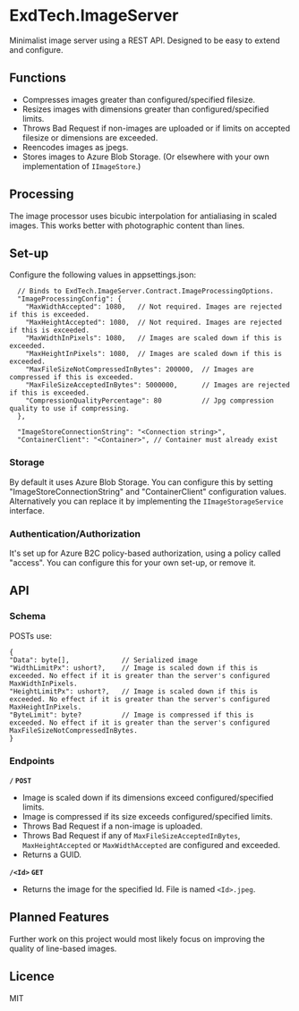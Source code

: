 # ExdTech.ImageServer
Minimalist image server using a REST API. Designed to be easy to extend and configure.

## Functions
* Compresses images greater than configured/specified filesize.
* Resizes images with dimensions greater than configured/specified limits.
* Throws Bad Request if non-images are uploaded or if limits on accepted filesize or dimensions are exceeded.
* Reencodes images as jpegs. 
* Stores images to Azure Blob Storage. (Or elsewhere with your own implementation of `IImageStore`.)

## Processing
The image processor uses bicubic interpolation for antialiasing in scaled images. This works better with photographic content than lines.

## Set-up
Configure the following values in appsettings.json:
````
  // Binds to ExdTech.ImageServer.Contract.ImageProcessingOptions.
  "ImageProcessingConfig": {
    "MaxWidthAccepted": 1080,   // Not required. Images are rejected if this is exceeded.
    "MaxHeightAccepted": 1080,  // Not required. Images are rejected if this is exceeded.
    "MaxWidthInPixels": 1080,   // Images are scaled down if this is exceeded. 
    "MaxHeightInPixels": 1080,  // Images are scaled down if this is exceeded.
    "MaxFileSizeNotCompressedInBytes": 200000,  // Images are compressed if this is exceeded.
    "MaxFileSizeAcceptedInBytes": 5000000,      // Images are rejected if this is exceeded.
    "CompressionQualityPercentage": 80          // Jpg compression quality to use if compressing.
  },

  "ImageStoreConnectionString": "<Connection string>",
  "ContainerClient": "<Container>", // Container must already exist
````    
    
### Storage
By default it uses Azure Blob Storage. You can configure this by setting "ImageStoreConnectionString" and "ContainerClient" configuration values. Alternatively you can replace it by implementing the `IImageStorageService` interface.

### Authentication/Authorization
It's set up for Azure B2C policy-based authorization, using a policy called "access". You can configure this for your own set-up, or remove it.

## API

### Schema
POSTs use:
```
{
"Data": byte[],             // Serialized image
"WidthLimitPx": ushort?,    // Image is scaled down if this is exceeded. No effect if it is greater than the server's configured MaxWidthInPixels.
"HeightLimitPx": ushort?,   // Image is scaled down if this is exceeded. No effect if it is greater than the server's configured MaxHeightInPixels.
"ByteLimit": byte?          // Image is compressed if this is exceeded. No effect if it is greater than the server's configured MaxFileSizeNotCompressedInBytes.
}
````

### Endpoints
**`/` `POST`** 
* Image is scaled down if its dimensions exceed configured/specified limits.
* Image is compressed if its size exceeds configured/specified limits.
* Throws Bad Request if a non-image is uploaded.
* Throws Bad Request if any of `MaxFileSizeAcceptedInBytes`, `MaxHeightAccepted` or `MaxWidthAccepted` are configured and exceeded.
* Returns a GUID.

**`/<Id>` `GET`**
* Returns the image for the specified Id. File is named `<Id>.jpeg`.

## Planned Features
Further work on this project would most likely focus on improving the quality of line-based images.

## Licence
MIT
